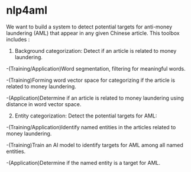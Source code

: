 # nlp4aml
We want to build a system to detect potential targets for anti-money laundering (AML) that appear in any given Chinese article. 
This toolbox includes :

1. Background categorization: Detect if an article is related to money laundering.

  -(Training/Application)Word segmentation, filtering for meaningful words.
  
  -(Training)Forming word vector space for categorizing if the article is related to money laundering.
  
  -(Application)Determine if an article is related to money laundering using distance in word vector space.
  
2. Entity categorization: Detect the potential targets for AML: 

  -(Training/Application)Identify named entities in the articles related to money laundering.
  
  -(Training)Train an AI model to identify targets for AML among all named entities.
  
  -(Application)Determine if the named entity is a target for AML.
